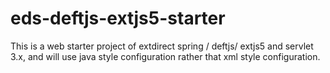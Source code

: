 eds-deftjs-extjs5-starter
=========================

This is a web starter project of extdirect spring / deftjs/ extjs5 and servlet 3.x, and will use java style configuration rather that xml style configuration.
